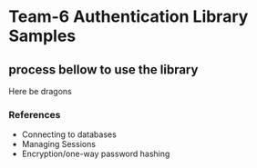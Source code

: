 # Team-6 Authentication Library Samples
## process bellow to use the library
Here be dragons

### References
* Connecting to databases
* Managing Sessions
* Encryption/one-way password hashing
